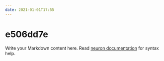 ```yaml
---
date: 2021-01-01T17:55
---
```


# e506dd7e

Write your Markdown content here. Read [neuron documentation](https://neuron.zettel.page/2011404.html) for syntax help.

